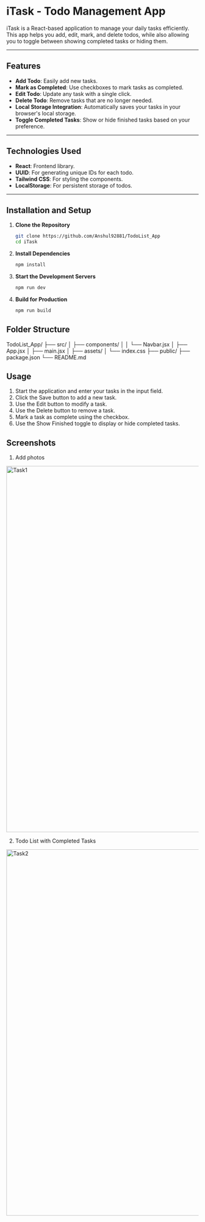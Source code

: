 # iTask - Todo Management App

iTask is a React-based application to manage your daily tasks efficiently. This app helps you add, edit, mark, and delete todos, while also allowing you to toggle between showing completed tasks or hiding them.

---

## Features

- **Add Todo**: Easily add new tasks.
- **Mark as Completed**: Use checkboxes to mark tasks as completed.
- **Edit Todo**: Update any task with a single click.
- **Delete Todo**: Remove tasks that are no longer needed.
- **Local Storage Integration**: Automatically saves your tasks in your browser's local storage.
- **Toggle Completed Tasks**: Show or hide finished tasks based on your preference.

---

## Technologies Used

- **React**: Frontend library.
- **UUID**: For generating unique IDs for each todo.
- **Tailwind CSS**: For styling the components.
- **LocalStorage**: For persistent storage of todos.

---

## Installation and Setup

1. **Clone the Repository**
   ```bash
   git clone https://github.com/Anshul92881/TodoList_App
   cd iTask
2. **Install Dependencies**
   ```bash
   npm install
3. **Start the Development Servers**
   ```bash   
   npm run dev
4. **Build for Production**
   ```bash
   npm run build

## Folder Structure

TodoList_App/
├── src/
│   ├── components/
│   │   └── Navbar.jsx
│   ├── App.jsx
│   ├── main.jsx
│   ├── assets/
│   └── index.css
├── public/
├── package.json
└── README.md

## Usage

1. Start the application and enter your tasks in the input field.
2. Click the Save button to add a new task.
3. Use the Edit button to modify a task.
4. Use the Delete button to remove a task.
5. Mark a task as complete using the checkbox.
6. Use the Show Finished toggle to display or hide completed tasks.

## Screenshots
1. Add photos

<img width="959" alt="Task1" src="https://github.com/user-attachments/assets/0819b6df-71c8-46c1-ab86-64bd88a52683" />

2. Todo List with Completed Tasks

<img width="959" alt="Task2" src="https://github.com/user-attachments/assets/e5f8a651-39f4-48a2-94e0-e9e0bd11e1a1" />


